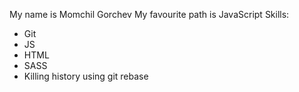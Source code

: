 My name is Momchil Gorchev
My favourite path is JavaScript
Skills:
* Git
* JS
* HTML
* SASS
* Killing history using git rebase
